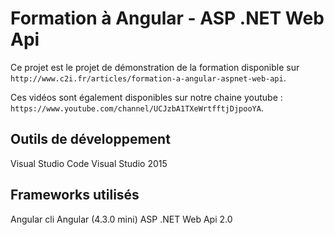 # Formation à Angular - ASP .NET Web Api

Ce projet est le projet de démonstration de la formation disponible sur `http://www.c2i.fr/articles/formation-a-angular-aspnet-web-api`.

Ces vidéos sont également disponibles sur notre chaine youtube : `https://www.youtube.com/channel/UCJzbA1TXeWrtfftjDjpooYA`.

## Outils de développement
Visual Studio Code
Visual Studio 2015

## Frameworks utilisés
Angular cli
Angular (4.3.0 mini)
ASP .NET Web Api 2.0
